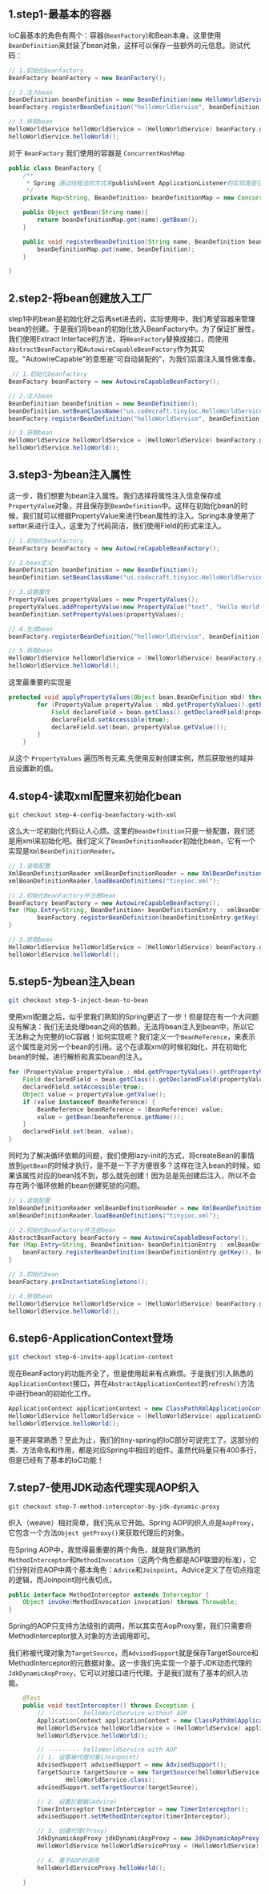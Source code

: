 ## 1.step1-最基本的容器

IoC最基本的角色有两个：容器(`BeanFactory`)和Bean本身。这里使用`BeanDefinition`来封装了bean对象，这样可以保存一些额外的元信息。测试代码：

```java
// 1.初始化beanfactory
BeanFactory beanFactory = new BeanFactory();

// 2.注入bean
BeanDefinition beanDefinition = new BeanDefinition(new HelloWorldService());
beanFactory.registerBeanDefinition("helloWorldService", beanDefinition);

// 3.获取bean
HelloWorldService helloWorldService = (HelloWorldService) beanFactory.getBean("helloWorldService");
helloWorldService.helloWorld();
```

对于 `BeanFactory` 我们使用的容器是 `ConcurrentHashMap` 

```java
public class BeanFactory {
    /**
     * Spring 通过线程池的方式来publishEvent ApplicationListener的实现类是在线程中运行的
     */
    private Map<String, BeanDefinition> beanDefinitionMap = new ConcurrentHashMap<>();

    public Object getBean(String name){
        return beanDefinitionMap.get(name).getBean();
    }

    public void registerBeanDefinition(String name, BeanDefinition beanDefinition) {
        beanDefinitionMap.put(name, beanDefinition);
    }

}

```

## 2.step2-将bean创建放入工厂

step1中的bean是初始化好之后再set进去的，实际使用中，我们希望容器来管理bean的创建。于是我们将bean的初始化放入BeanFactory中。为了保证扩展性，我们使用Extract Interface的方法，将`BeanFactory`替换成接口，而使用`AbstractBeanFactory`和`AutowireCapableBeanFactory`作为其实现。"AutowireCapable"的意思是“可自动装配的”，为我们后面注入属性做准备。

```java
 // 1.初始化beanfactory
BeanFactory beanFactory = new AutowireCapableBeanFactory();

// 2.注入bean
BeanDefinition beanDefinition = new BeanDefinition();
beanDefinition.setBeanClassName("us.codecraft.tinyioc.HelloWorldService");
beanFactory.registerBeanDefinition("helloWorldService", beanDefinition);

// 3.获取bean
HelloWorldService helloWorldService = (HelloWorldService) beanFactory.getBean("helloWorldService");
helloWorldService.helloWorld();
```

## 3.step3-为bean注入属性



这一步，我们想要为bean注入属性。我们选择将属性注入信息保存成`PropertyValue`对象，并且保存到`BeanDefinition`中。这样在初始化bean的时候，我们就可以根据PropertyValue来进行bean属性的注入。Spring本身使用了setter来进行注入，这里为了代码简洁，我们使用Field的形式来注入。

```java
// 1.初始化beanfactory
BeanFactory beanFactory = new AutowireCapableBeanFactory();

// 2.bean定义
BeanDefinition beanDefinition = new BeanDefinition();
beanDefinition.setBeanClassName("us.codecraft.tinyioc.HelloWorldService");

// 3.设置属性
PropertyValues propertyValues = new PropertyValues();
propertyValues.addPropertyValue(new PropertyValue("text", "Hello World!"));
beanDefinition.setPropertyValues(propertyValues);

// 4.生成bean
beanFactory.registerBeanDefinition("helloWorldService", beanDefinition);

// 5.获取bean
HelloWorldService helloWorldService = (HelloWorldService) beanFactory.getBean("helloWorldService");
helloWorldService.helloWorld();
```

这里最重要的实现是

```java
protected void applyPropertyValues(Object bean,BeanDefinition mbd) throws  Exception {
        for (PropertyValue propertyValue : mbd.getPropertyValues().getPropertyValues()) {
            Field declareField = bean.getClass().getDeclaredField(propertyValue.getName());
            declareField.setAccessible(true);
            declareField.set(bean, propertyValue.getValue());
        }
    }
```

从这个 `PropertyValues` 遍历所有元素,先使用反射创建实例，然后获取他的域并且设置新的值。



## 4.step4-读取xml配置来初始化bean

```
git checkout step-4-config-beanfactory-with-xml
```

这么大一坨初始化代码让人心烦。这里的`BeanDefinition`只是一些配置，我们还是用xml来初始化吧。我们定义了`BeanDefinitionReader`初始化bean，它有一个实现是`XmlBeanDefinitionReader`。

```java
// 1.读取配置
XmlBeanDefinitionReader xmlBeanDefinitionReader = new XmlBeanDefinitionReader(new ResourceLoader());
xmlBeanDefinitionReader.loadBeanDefinitions("tinyioc.xml");

// 2.初始化BeanFactory并注册bean
BeanFactory beanFactory = new AutowireCapableBeanFactory();
for (Map.Entry<String, BeanDefinition> beanDefinitionEntry : xmlBeanDefinitionReader.getRegistry().entrySet()) {
        beanFactory.registerBeanDefinition(beanDefinitionEntry.getKey(), beanDefinitionEntry.getValue());
}

// 3.获取bean
HelloWorldService helloWorldService = (HelloWorldService) beanFactory.getBean("helloWorldService");
helloWorldService.helloWorld();
```

## 5.step5-为bean注入bean

```bash
git checkout step-5-inject-bean-to-bean
```

使用xml配置之后，似乎里我们熟知的Spring更近了一步！但是现在有一个大问题没有解决：我们无法处理bean之间的依赖，无法将bean注入到bean中，所以它无法称之为完整的IoC容器！如何实现呢？我们定义一个`BeanReference`，来表示这个属性是对另一个bean的引用。这个在读取xml的时候初始化，并在初始化bean的时候，进行解析和真实bean的注入。

```java
for (PropertyValue propertyValue : mbd.getPropertyValues().getPropertyValues()) {
    Field declaredField = bean.getClass().getDeclaredField(propertyValue.getName());
    declaredField.setAccessible(true);
    Object value = propertyValue.getValue();
    if (value instanceof BeanReference) {
        BeanReference beanReference = (BeanReference) value;
        value = getBean(beanReference.getName());
    }
    declaredField.set(bean, value);
}
```

同时为了解决循环依赖的问题，我们使用lazy-init的方式，将createBean的事情放到`getBean`的时候才执行，是不是一下子方便很多？这样在注入bean的时候，如果该属性对应的bean找不到，那么就先创建！因为总是先创建后注入，所以不会存在两个循环依赖的bean创建死锁的问题。

```java
// 1.读取配置
XmlBeanDefinitionReader xmlBeanDefinitionReader = new XmlBeanDefinitionReader(new ResourceLoader());
xmlBeanDefinitionReader.loadBeanDefinitions("tinyioc.xml");

// 2.初始化BeanFactory并注册bean
AbstractBeanFactory beanFactory = new AutowireCapableBeanFactory();
for (Map.Entry<String, BeanDefinition> beanDefinitionEntry : xmlBeanDefinitionReader.getRegistry().entrySet()) {
    beanFactory.registerBeanDefinition(beanDefinitionEntry.getKey(), beanDefinitionEntry.getValue());
}

// 3.初始化bean
beanFactory.preInstantiateSingletons();

// 4.获取bean
HelloWorldService helloWorldService = (HelloWorldService) beanFactory.getBean("helloWorldService");
helloWorldService.helloWorld();
```

## 6.step6-ApplicationContext登场

```bash
git checkout step-6-invite-application-context
```

现在BeanFactory的功能齐全了，但是使用起来有点麻烦。于是我们引入熟悉的`ApplicationContext`接口，并在`AbstractApplicationContext`的`refresh()`方法中进行bean的初始化工作。

```java
ApplicationContext applicationContext = new ClassPathXmlApplicationContext("tinyioc.xml");
HelloWorldService helloWorldService = (HelloWorldService) applicationContext.getBean("helloWorldService");
helloWorldService.helloWorld();
```

是不是非常熟悉？至此为止，我们的tiny-spring的IoC部分可说完工了。这部分的类、方法命名和作用，都是对应Spring中相应的组件。虽然代码量只有400多行，但是已经有了基本的IoC功能！

## 7.step7-使用JDK动态代理实现AOP织入

```
git checkout step-7-method-interceptor-by-jdk-dynamic-proxy
```

织入（weave）相对简单，我们先从它开始。Spring AOP的织入点是`AopProxy`，它包含一个方法`Object getProxy()`来获取代理后的对象。

在Spring AOP中，我觉得最重要的两个角色，就是我们熟悉的`MethodInterceptor`和`MethodInvocation`（这两个角色都是AOP联盟的标准），它们分别对应AOP中两个基本角色：`Advice`和`Joinpoint`。Advice定义了在切点指定的逻辑，而Joinpoint则代表切点。

```java
public interface MethodInterceptor extends Interceptor {
    Object invoke(MethodInvocation invocation) throws Throwable;
}
```

Spring的AOP只支持方法级别的调用，所以其实在AopProxy里，我们只需要将MethodInterceptor放入对象的方法调用即可。

我们称被代理对象为`TargetSource`，而`AdvisedSupport`就是保存TargetSource和MethodInterceptor的元数据对象。这一步我们先实现一个基于JDK动态代理的`JdkDynamicAopProxy`，它可以对接口进行代理。于是我们就有了基本的织入功能。

```java
	@Test
	public void testInterceptor() throws Exception {
		// --------- helloWorldService without AOP
		ApplicationContext applicationContext = new ClassPathXmlApplicationContext("tinyioc.xml");
		HelloWorldService helloWorldService = (HelloWorldService) applicationContext.getBean("helloWorldService");
		helloWorldService.helloWorld();

		// --------- helloWorldService with AOP
		// 1. 设置被代理对象(Joinpoint)
		AdvisedSupport advisedSupport = new AdvisedSupport();
		TargetSource targetSource = new TargetSource(helloWorldService, HelloWorldServiceImpl.class,
				HelloWorldService.class);
		advisedSupport.setTargetSource(targetSource);

		// 2. 设置拦截器(Advice)
		TimerInterceptor timerInterceptor = new TimerInterceptor();
		advisedSupport.setMethodInterceptor(timerInterceptor);

		// 3. 创建代理(Proxy)
		JdkDynamicAopProxy jdkDynamicAopProxy = new JdkDynamicAopProxy(advisedSupport);
		HelloWorldService helloWorldServiceProxy = (HelloWorldService) jdkDynamicAopProxy.getProxy();

		// 4. 基于AOP的调用
		helloWorldServiceProxy.helloWorld();

	}
```